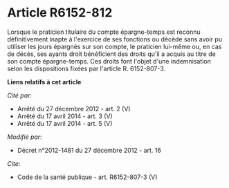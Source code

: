 # Article R6152-812

Lorsque le praticien titulaire du compte épargne-temps est reconnu définitivement inapte à l'exercice de ses fonctions ou
décède sans avoir pu utiliser les jours épargnés sur son compte, le praticien lui-même ou, en cas de décès, ses ayants droit
bénéficient des droits qu'il a acquis au titre de son compte épargne-temps. Ces droits font l'objet d'une indemnisation selon
les dispositions fixées par l'article R. 6152-807-3.

**Liens relatifs à cet article**

_Cité par_:

  - Arrêté du 27 décembre 2012 - art. 2 (V)
  - Arrêté du 17 avril 2014 - art. 3 (V)
  - Arrêté du 17 avril 2014 - art. 5 (V)

_Modifié par_:

  - Décret n°2012-1481 du 27 décembre 2012 - art. 16

_Cite_:

  - Code de la santé publique - art. R6152-807-3 (V)

